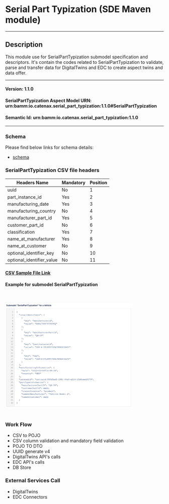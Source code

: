  # Serial Part Typization (SDE Maven module)
---
## Description

This module use for SerialPartTypization submodel specification and descriptors. It's contain the codes related to SerialPartTypization to validate, parse and transfer data for DigitalTwins and EDC to create aspect twins and data offer.

---
#### Version: 1.1.0
#### SerialPartTypization Aspect Model URN: urn:bamm:io.catenax.serial_part_typization:1.1.0#SerialPartTypization
#### Semantic Id: urn:bamm:io.catenax.serial_part_typization:1.1.0
---

### Schema

Please find below links for schema details:

- [schema](src/main/resources/serial-part-typization.json)


### SerialPartTypization CSV file headers

| Headers Name       	       		| Mandatory                     	| Position 	|
|-------------------------------		|-----------------------------	|--------	|
| uuid		                   		| No		             		    |    1     	|
| part_instance_id			   		| Yes					      	|    2    	|
| manufacturing_date    				| Yes 							| 	 3	   	|
| manufacturing_country  	    		| No                           	| 	 4	  	|
| manufacturer_part_id 		      	| Yes                           	| 	 5	  	|
| customer_part_id		    		 	| No                     		| 	 6	 	|
| classification		 				| Yes                           	|    7 	 	|
| name_at_manufacturer	 			| Yes                           	|    8 	 	|
| name_at_customer	 				| No                           	|    9 	 	|
| optional_identifier_key	 		| No                           	|    10 	 	|
| optional_identifier_value			| No                           	|    11 	 	|


#### [CSV Sample File Link]

#### Example for submodel SerialPartTypization

<br/><br/><img src="src/main/resources/images/serialparttypization.png" height="60%" width="80%"/><br/><br/>

### Work Flow 

 - CSV to POJO
 - CSV column validation and mandatory field validation
 - POJO TO DTO
 - UUID generate v4
 - DigitalTwins API's calls 
 - EDC API's calls
 - DB Store
 
### External Services Call

 - DigitalTwins
 - EDC Connectors
 
[CSV Sample File Link]: src/main/resources/serialPartTypization.csv
